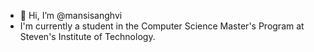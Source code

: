 - 👋 Hi, I’m @mansisanghvi
- I'm currently a student in the Computer Science Master's Program at Steven's Institute of Technology.


